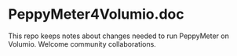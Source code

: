 # PeppyMeter4Volumio.doc
This repo keeps notes about changes needed to run PeppyMeter on Volumio. Welcome community collaborations.
